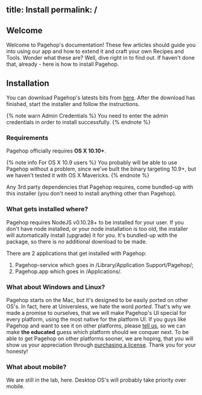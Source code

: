 title: Install
permalink: /
---

## Welcome

Welcome to Pagehop's documentation! These few articles should guide you into using our app and how to extend it and craft your own Recipes and Tools. Wonder what these are? Well, dive right in to find out. If haven't done that, already - here is how to install Pagehop.

## Installation

You can download Pagehop's latests bits from [here](http://pagehopapp.com/download). After the download has finished, start the installer and follow the instructions.

{% note warn Admin Credentials %}
You need to enter the admin credentials in order to install successfully.
{% endnote %}

### Requirements

Pagehop officially requires **OS X 10.10+**.

{% note info For OS X 10.9 users %}
You probably will be able to use Pagehop without a problem, since we've built the binary targeting 10.9+, but we haven't tested it with OS X Mavericks.
{% endnote %}

Any 3rd party dependencies that Pagehop requires, come bundled-up with this installer (you don't need to install anything other than Pagehop).

### What gets installed where?

Pagehop requires NodeJS v0.10.28+ to be installed for your user. If you don't have node installed, or your node installation is too old, the installer will automatically install (upgrade) it for you. It's bundled-up with the package, so there is no additional download to be made.

There are 2 applications that get installed with Pagehop:
1. Pagehop-service which goes in /Library/Application Support/Pagehop/;
2. Pagehop.app which goes in /Applications/.

### What about Windows and Linux?

Pagehop starts on the Mac, but it's designed to be easily ported on other OS's. In fact, here at Universless, we hate the word *ported*. That's why we made a promise to ourselves, that we will make Pagehop's UI special for every platform, using the most native for the platform UI. If you guys like Pagehop and want to see it on other platforms, please [tell us](mailto:feedback@pagehopapp.com), so we can make **the educated** guess which platform should we conquer next. To be able to get Pagehop on other platforms sooner, we are hoping, that you will show us your appreciation through [purchasing a license](https://pagehopapp.com/buy). Thank you for your honesty!

### What about mobile?

We are still in the lab, here. Desktop OS's will probably take priority over mobile.